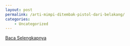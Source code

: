 ```yaml
---
layout: post
permalink: /arti-mimpi-ditembak-pistol-dari-belakang/
categories:
    - Uncategorized
---
```


[Baca Selengkapnya](/10)
